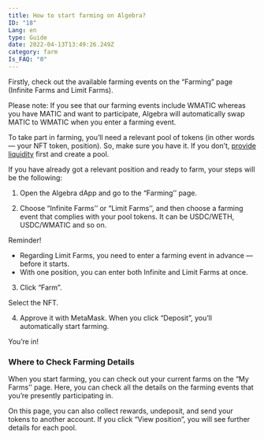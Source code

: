 ```yaml
---
title: How to start farming on Algebra?
ID: "18"
Lang: en
type: Guide
date: 2022-04-13T13:49:26.249Z
category: farm
Is_FAQ: "0"
---
```

Firstly, check out the available farming events on the “Farming” page (Infinite Farms and Limit Farms).

Please note: If you see that our farming events include WMATIC whereas you have MATIC and want to participate, Algebra will automatically swap MATIC to WMATIC when you enter a farming event.

To take part in farming, you’ll need a relevant pool of tokens (in other words — your NFT token, position). So, make sure you have it. If you don’t, [provide liquidity](https://docs.google.com/document/d/1GRzlSy1AAh4iRKR9W30OCUtmTr3_7gVdK4Pzq-9MWCo/edit#heading=h.2wc3g5ylgxe4) first and create a pool.

If you have already got a relevant position and ready to farm, your steps will be the following:

1. Open the Algebra dApp and go to the “Farming’’ page.

2. Choose “Infinite Farms’’ or “Limit Farms’’, and then choose a farming event that complies with your pool tokens. It can be USDC/WETH, USDC/WMATIC and so on. 

Reminder!

* Regarding Limit Farms, you need to enter a farming event in advance — before it starts. 
* With one position, you can enter both Infinite and Limit Farms at once.

3. Click “Farm”.

Select the NFT.

4. Approve it with MetaMask. When you click “Deposit”, you’ll automatically start farming.

You’re in!

### Where to Check Farming Details

When you start farming, you can check out your current farms on the “My Farms’’ page. Here, you can check all the details on the farming events that you’re presently participating in.

On this page, you can also collect rewards, undeposit, and send your tokens to another account. If you click “View position”, you will see further details for each pool.